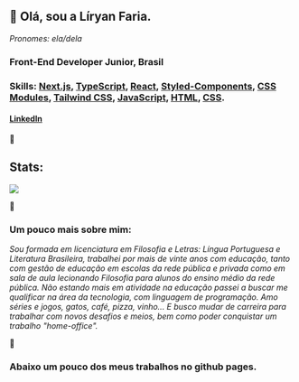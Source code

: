 ## 💚 Olá, sou a Líryan Faria.
*Pronomes: ela/dela*


### Front-End Developer Junior, Brasil

### Skills: [Next.js](https://nextjs.org/), [TypeScript](https://www.typescriptlang.org/), [React](https://pt-br.reactjs.org/), [Styled-Components](https://styled-components.com/), [CSS Modules](https://developer.adobe.com/commerce/pwa-studio/guides/general-concepts/css-modules/), [Tailwind CSS](https://tailwindcss.com/), [JavaScript](https://www.javascript.com/), [HTML](https://html.com/), [CSS](https://www.w3schools.com/css/css_intro.asp).

#### [LinkedIn](https://www.linkedin.com/in/líryan-lourdes/)


💚

## Stats:

<a href="https://github.com/liryan-faria">
  <img align="center" src="https://github-readme-stats.vercel.app/api/top-langs/?username=liryan-faria&layout=compact&theme=radical" />
</a>

💚

### Um pouco mais sobre mim:

*Sou formada em licenciatura em Filosofia e Letras: Língua Portuguesa e Literatura Brasileira, trabalhei por mais de vinte anos com educação, tanto com gestão de educação em escolas da rede pública e privada como em sala de aula lecionando Filosofia para alunos do ensino médio da rede pública. Não estando mais em atividade na educação passei a buscar me qualificar na área da tecnologia, com linguagem de programação. Amo séries e jogos, gatos, café, pizza, vinho... E busco mudar de carreira para trabalhar com novos desafios e meios, bem como poder conquistar um trabalho "home-office".*

💚

### Abaixo um pouco dos meus trabalhos no github pages.



<!--
<a href="https://github.com/liryan-faria">
  <img align="center" src="https://github-readme-stats.vercel.app/api?username=liryan-faria&show_icons=true&theme=radical" alt="Github status" />
</a>
-->
